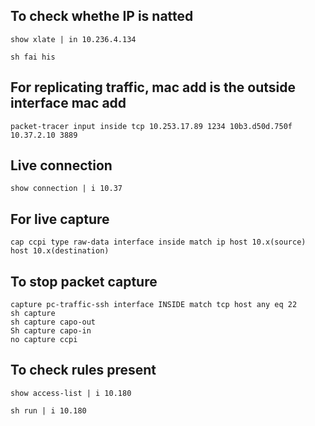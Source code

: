 ## To check whethe IP is natted
```
show xlate | in 10.236.4.134

```
```
sh fai his
```
## For replicating traffic, mac add is the outside interface mac add

```
packet-tracer input inside tcp 10.253.17.89 1234 10b3.d50d.750f 10.37.2.10 3889

```
## Live connection
```
show connection | i 10.37

```
##  For live capture

```
cap ccpi type raw-data interface inside match ip host 10.x(source) host 10.x(destination)
```
## To stop packet capture
```
capture pc-traffic-ssh interface INSIDE match tcp host any eq 22
sh capture
sh capture capo-out
Sh capture capo-in
no capture ccpi 
```
## To check rules present 
```
show access-list | i 10.180

sh run | i 10.180

```
